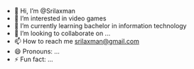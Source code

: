 - 👋 Hi, I’m @Srilaxman
- 👀 I’m interested in video games
- 🌱 I’m currently learning bachelor in information technology
- 💞️ I’m looking to collaborate on ...
- 📫 How to reach me srilaxman@gmail.com
- 😄 Pronouns: ...
- ⚡ Fun fact: ...

<!---
Srilaxman/Srilaxman is a ✨ special ✨ repository because its `README.md` (this file) appears on your GitHub profile.
You can click the Preview link to take a look at your changes.
--->
